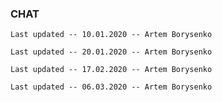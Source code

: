 ### CHAT

```
Last updated -- 10.01.2020 -- Artem Borysenko

```
```
Last updated -- 20.01.2020 -- Artem Borysenko

```
```
Last updated -- 17.02.2020 -- Artem Borysenko

```
```
Last updated -- 06.03.2020 -- Artem Borysenko

```